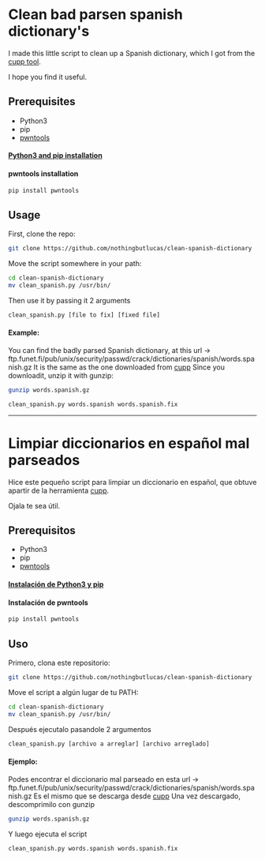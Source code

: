 
# Clean bad parsen spanish dictionary's

I made this little script to clean up a Spanish dictionary, which I got from the [cupp tool](https://github.com/Mebus/cupp).

I hope you find it useful.

## Prerequisites

* Python3
* pip
* [pwntools](https://pypi.org/project/pwntools/)

#### [Python3 and pip installation](https://realpython.com/installing-python/)

#### pwntools installation

```bash
pip install pwntools
```

## Usage

First, clone the repo:
```bash
git clone https://github.com/nothingbutlucas/clean-spanish-dictionary
```
Move the script somewhere in your path:
```bash
cd clean-spanish-dictionary
mv clean_spanish.py /usr/bin/
```
Then use it by passing it 2 arguments
```bash
clean_spanish.py [file to fix] [fixed file]
```

#### Example:

You can find the badly parsed Spanish dictionary, at this url -> ftp.funet.fi/pub/unix/security/passwd/crack/dictionaries/spanish/words.spanish.gz
It is the same as the one downloaded from [cupp](https://github.com/Mebus/cupp)
Since you downloadit, unzip it with gunzip:
```bash
gunzip words.spanish.gz
```
```bash
clean_spanish.py words.spanish words.spanish.fix
```
---


# Limpiar diccionarios en español mal parseados

Hice este pequeño script para limpiar un diccionario en español, que obtuve apartir de la herramienta [cupp](https://github.com/Mebus/cupp).

Ojala te sea útil.

## Prerequisitos

* Python3
* pip
* [pwntools](https://pypi.org/project/pwntools/)

#### [Instalación de Python3 y pip](https://realpython.com/installing-python/)

#### Instalación de pwntools 

```bash
pip install pwntools
```

## Uso

Primero, clona este repositorio:
```bash
git clone https://github.com/nothingbutlucas/clean-spanish-dictionary
```
Move el script a algún lugar de tu PATH:
```bash
cd clean-spanish-dictionary
mv clean_spanish.py /usr/bin/
```
Después ejecutalo pasandole 2 argumentos
```bash
clean_spanish.py [archivo a arreglar] [archivo arreglado]
```

#### Ejemplo:

Podes encontrar el diccionario mal parseado en esta url -> ftp.funet.fi/pub/unix/security/passwd/crack/dictionaries/spanish/words.spanish.gz
Es el mismo que se descarga desde [cupp](https://github.com/Mebus/cupp)
Una vez descargado, descomprimilo con gunzip
```bash
gunzip words.spanish.gz
```
Y luego ejecuta el script
```bash
clean_spanish.py words.spanish words.spanish.fix
```

